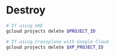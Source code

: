 # Destroy

```bash
# If using GKE
gcloud projects delete $PROJECT_ID

# If using Crossplane with Google Cloud
gcloud projects delete $XP_PROJECT_ID
```
